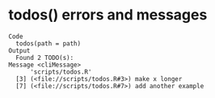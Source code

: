 # todos() errors and messages

    Code
      todos(path = path)
    Output
      Found 2 TODO(s):
    Message <cliMessage>
          'scripts/todos.R'
      [3] (<file://scripts/todos.R#3>) make x longer
      [7] (<file://scripts/todos.R#7>) add another example

